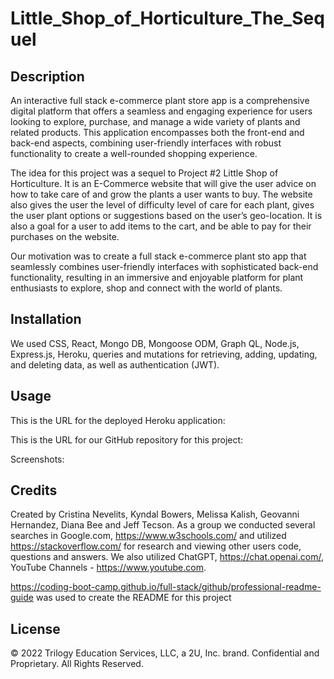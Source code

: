 # Little_Shop_of_Horticulture_The_Sequel

## Description
An interactive full stack e-commerce plant store app is a comprehensive digital platform that offers a seamless and engaging experience for users looking to explore, purchase, and manage a wide variety of plants and related products. This application encompasses both the front-end and back-end aspects, combining user-friendly interfaces with robust functionality to create a well-rounded shopping experience. 

The idea for this project was a sequel to Project #2 Little Shop of Horticulture. It is an E-Commerce website that will give the user advice on how to take care of and grow the plants a user wants to buy. The website also gives the user the level of difficulty level of care for each plant, gives the user plant options or suggestions based on the user’s geo-location. It is also a goal for a user to add items to the cart, and be able to pay for their purchases on the website. 

Our motivation was to create a full stack e-commerce plant sto app that seamlessly combines user-friendly interfaces with sophisticated back-end functionality, resulting in an immersive and enjoyable platform for plant enthusiasts to explore, shop and connect with the world of plants. 


## Installation

We used CSS, React, Mongo DB, Mongoose ODM, Graph QL, Node.js, Express.js, Heroku, queries and mutations for retrieving, adding, updating, and deleting data, as well as authentication (JWT).

## Usage

This is the URL for the deployed Heroku application: 

This is the URL for our GitHub repository for this project:

Screenshots:


## Credits

Created by Cristina Nevelits, Kyndal Bowers, Melissa Kalish, Geovanni Hernandez, Diana Bee and Jeff Tecson. As a group we conducted several searches in Google.com, https://www.w3schools.com/ and utilized https://stackoverflow.com/ for research and viewing other users code, questions and answers. We also utilized ChatGPT, https://chat.openai.com/, YouTube Channels - https://www.youtube.com. 

https://coding-boot-camp.github.io/full-stack/github/professional-readme-guide was used to create the README for this project

## License

© 2022 Trilogy Education Services, LLC, a 2U, Inc. brand. Confidential and Proprietary. All Rights Reserved.
